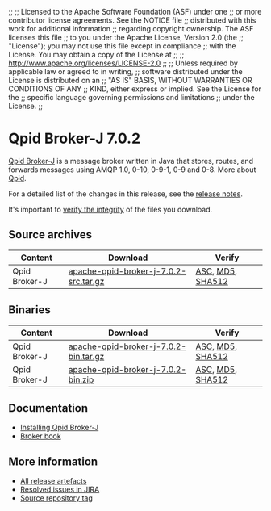 ;;
;; Licensed to the Apache Software Foundation (ASF) under one
;; or more contributor license agreements.  See the NOTICE file
;; distributed with this work for additional information
;; regarding copyright ownership.  The ASF licenses this file
;; to you under the Apache License, Version 2.0 (the
;; "License"); you may not use this file except in compliance
;; with the License.  You may obtain a copy of the License at
;; 
;;   http://www.apache.org/licenses/LICENSE-2.0
;; 
;; Unless required by applicable law or agreed to in writing,
;; software distributed under the License is distributed on an
;; "AS IS" BASIS, WITHOUT WARRANTIES OR CONDITIONS OF ANY
;; KIND, either express or implied.  See the License for the
;; specific language governing permissions and limitations
;; under the License.
;;

# Qpid Broker-J 7.0.2

[Qpid Broker-J]({{site_url}}/components/broker-j/index.html) is a message broker written in Java that stores, routes,
and forwards messages using AMQP 1.0, 0-10, 0-9-1, 0-9 and 0-8.  More about
[Qpid]({{site_url}}/index.html).

For a detailed list of the changes in this release, see the [release
notes](release-notes.html).

It's important to [verify the
integrity]({{site_url}}/download.html#verify-what-you-download) of the
files you download.

## Source archives

| Content | Download | Verify |
|---------|----------|--------|
| Qpid Broker-J | [apache-qpid-broker-j-7.0.2-src.tar.gz](http://archive.apache.org/dist/qpid/broker-j/7.0.2/apache-qpid-broker-j-7.0.2-src.tar.gz) | [ASC](https://archive.apache.org/dist/qpid/broker-j/7.0.2/apache-qpid-broker-j-7.0.2-src.tar.gz.asc), [MD5](https://archive.apache.org/dist/qpid/broker-j/7.0.2/apache-qpid-broker-j-7.0.2-src.tar.gz.md5), [SHA512](https://archive.apache.org/dist/qpid/broker-j/7.0.2/apache-qpid-broker-j-7.0.2-src.tar.gz.sha512) |

## Binaries

| Content | Download | Verify |
|---------|----------|--------|
| Qpid Broker-J | [apache-qpid-broker-j-7.0.2-bin.tar.gz](http://archive.apache.org/dist/qpid/broker-j/7.0.2/binaries/apache-qpid-broker-j-7.0.2-bin.tar.gz) | [ASC](https://archive.apache.org/dist/qpid/broker-j/7.0.2/binaries/apache-qpid-broker-j-7.0.2-bin.tar.gz.asc), [MD5](https://archive.apache.org/dist/qpid/broker-j/7.0.2/binaries/apache-qpid-broker-j-7.0.2-bin.tar.gz.md5), [SHA512](https://archive.apache.org/dist/qpid/broker-j/7.0.2/binaries/apache-qpid-broker-j-7.0.2-bin.tar.gz.sha512) |
| Qpid Broker-J | [apache-qpid-broker-j-7.0.2-bin.zip](http://archive.apache.org/dist/qpid/broker-j/7.0.2/binaries/apache-qpid-broker-j-7.0.2-bin.zip) | [ASC](https://archive.apache.org/dist/qpid/broker-j/7.0.2/binaries/apache-qpid-broker-j-7.0.2-bin.zip.asc), [MD5](https://archive.apache.org/dist/qpid/broker-j/7.0.2/binaries/apache-qpid-broker-j-7.0.2-bin.zip.md5), [SHA512](https://archive.apache.org/dist/qpid/broker-j/7.0.2/binaries/apache-qpid-broker-j-7.0.2-bin.zip.sha512) |

## Documentation


<div class="two-column" markdown="1">

 - [Installing Qpid Broker-J](book/Java-Broker-Installation.html)
 - [Broker book](book/index.html)

</div>


## More information

 - [All release artefacts](http://archive.apache.org/dist/qpid/broker-j/7.0.2)
 - [Resolved issues in JIRA](https://issues.apache.org/jira/issues/?jql=project+%3D+QPID+AND+fixVersion+%3D+%27qpid-java-broker-7.0.2%27+AND+resolution+%3D+%27fixed%27+ORDER+BY+priority+DESC)
 - [Source repository tag](https://git-wip-us.apache.org/repos/asf/qpid-broker-j.git/tree/refs/tags/7.0.2)

<script type="text/javascript">
  _deferredFunctions.push(function() {
      if ("7.0.2" === "{{current_broker_j_release}}") {
          _modifyCurrentReleaseLinks();
      }
  });
</script>